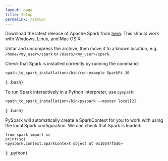 ```yaml
---
layout: page
title: Setup
permalink: /setup/
---
```

Download the latest release of Apache Spark from [here](http://spark.apache.org/downloads.html). This should work with Windows, Linux, and Mac OS X.

Untar and uncompress the archive, then move it to a known location, e.g. `/home/<my_user>/spark` or `/Users/<my_user>/spark`.

Check that Spark is installed correctly by running the command:

~~~
<path_to_spark_installation>/bin/run-example SparkPi 10
~~~
{: .bash}

To run Spark interactively in a Python interpreter, use `pyspark`:

~~~
<path_to_spark_installation>/bin/pyspark --master local[2]
~~~
{: .bash}

PySpark will automatically create a SparkContext for you to work with using the local Spark configuration. We can check that Spark is loaded:

~~~
from spark import sc
print(sc)
<pyspark.context.SparkContext object at 0x10b47fbd0>
~~~
{: .python}
